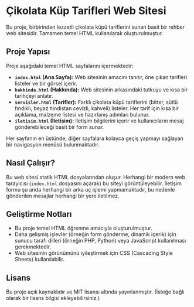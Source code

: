 # Çikolata Küp Tarifleri Web Sitesi

Bu proje, birbirinden lezzetli çikolata küpü tariflerini sunan basit bir rehber web sitesidir. Tamamen temel HTML kullanılarak oluşturulmuştur.

## Proje Yapısı

Proje aşağıdaki temel HTML sayfalarını içermektedir:

- **`index.html` (Ana Sayfa):** Web sitesinin amacını tanıtır, öne çıkan tarifleri listeler ve bir görsel içerir.
- **`hakkinda.html` (Hakkında):** Web sitesinin arkasındaki tutkuyu ve kısa bir tarihçeyi anlatır.
- **`servisler.html` (Tarifler):** Farklı çikolata küpü tariflerini (bitter, sütlü fındıklı, beyaz hindistan cevizli, kahveli) listeler. Her tarif için kısa bir açıklama, malzeme listesi ve hazırlanış adımları bulunur.
- **`iletisim.html` (İletişim):** İletişim bilgilerini içerir ve kullanıcıların mesaj gönderebileceği basit bir form sunar.

Her sayfanın en üstünde, diğer sayfalara kolayca geçiş yapmayı sağlayan bir navigasyon menüsü bulunmaktadır.

## Nasıl Çalışır?

Bu web sitesi statik HTML dosyalarından oluşur. Herhangi bir modern web tarayıcısı (`index.html` dosyasını açarak) bu siteyi görüntüleyebilir. İletişim formu şu anda herhangi bir arka uç işlemi yapmamaktadır, bu nedenle gönderilen mesajlar herhangi bir yere iletilmez.

## Geliştirme Notları

- Bu proje temel HTML öğrenme amacıyla oluşturulmuştur.
- Daha gelişmiş işlevler (örneğin form gönderme, dinamik içerik) için sunucu tarafı dilleri (örneğin PHP, Python) veya JavaScript kullanılması gerekmektedir.
- Web sitesinin görünümünü iyileştirmek için CSS (Cascading Style Sheets) kullanılabilir.

## Lisans

Bu proje açık kaynaklıdır ve MIT lisansı altında yayınlanmıştır. (İsteğe bağlı olarak bir lisans bilgisi ekleyebilirsiniz.)
